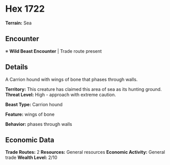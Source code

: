 # Hex 1722

**Terrain:** Sea

## Encounter
※ **Wild Beast Encounter** | Trade route present

## Details
A Carrion hound with wings of bone that phases through walls.

**Territory:** This creature has claimed this area of sea as its hunting ground.
**Threat Level:** High - approach with extreme caution.

**Beast Type:** Carrion hound

**Feature:** wings of bone

**Behavior:** phases through walls

## Economic Data
**Trade Routes:** 2
**Resources:** General resources
**Economic Activity:** General trade
**Wealth Level:** 2/10
